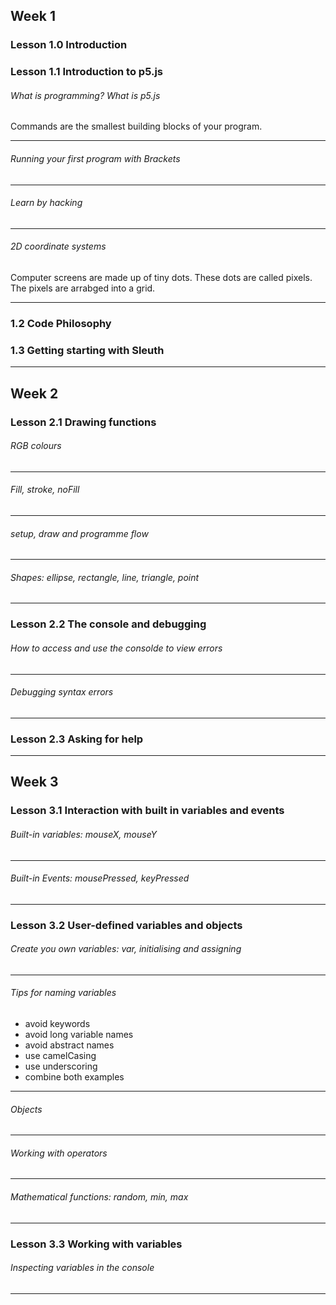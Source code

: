 ## Week 1

### Lesson 1.0 Introduction

### Lesson 1.1 Introduction to p5.js

<h6>What is programming? What is p5.js</h6>

Commands are the smallest building blocks of your program.

---

<h6>Running your first program with Brackets</h6>

---

<h6>Learn by hacking</h6>

---

<h6>2D coordinate systems</h6>

Computer screens are made up of tiny dots.
These dots are called pixels.
The pixels are arrabged into a grid.

---

### 1.2 Code Philosophy

### 1.3 Getting starting with Sleuth

---

## Week 2

### Lesson 2.1 Drawing functions

<h6>RGB colours</h6>

---

<h6>Fill, stroke, noFill</h6>

---

<h6>setup, draw and programme flow</h6>

---

<h6>Shapes: ellipse, rectangle, line, triangle, point
</h6>

---

### Lesson 2.2 The console and debugging

<h6>How to access and use the consolde to view errors</h6>

---

<h6>Debugging syntax errors</h6>

---

### Lesson 2.3 Asking for help

---

## Week 3

### Lesson 3.1 Interaction with built in variables and events

<h6>Built-in variables: mouseX, mouseY</h6>

---

<h6>Built-in Events: mousePressed, keyPressed</h6>

---

### Lesson 3.2 User-defined variables and objects

<h6>Create you own variables: var, initialising and assigning</h6>

---

<h6>Tips for naming variables</h6>

- avoid keywords
- avoid long variable names
- avoid abstract names
- use camelCasing
- use underscoring
- combine both examples

---

<h6>Objects</h6>

---

<h6>Working with operators</h6>

---

<h6>Mathematical functions: random, min, max</h6>

---

### Lesson 3.3 Working with variables

<h6>Inspecting variables in the console</h6>

---
